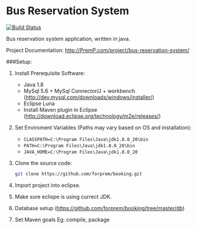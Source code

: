 Bus Reservation System
======================
[![Build Status](https://travis-ci.org/PremP/bus-reservation-system.svg?branch=master)](https://travis-ci.org/PremP/bus-reservation-system)

Bus reservation system application, written in java.

Project Documentation: http://PremP.com/project/bus-reservation-system/


###Setup:

1. Install Prerequisite Software:
	* Java 1.8
	* MySql 5.6 + MySql Connector/J + workbench (http://dev.mysql.com/downloads/windows/installer/)
	* Eclipse Luna
	* Install Maven plugin in Eclipse (http://download.eclipse.org/technology/m2e/releases/)

2. Set Enviroment Variables (Paths may vary based on OS and installation): 
	* ```CLASSPATH=C:\Program Files\Java\jdk1.8.0_20\bin```
	* ```PATH=C:\Program Files\Java\jdk1.8.0_20\bin```
	* ```JAVA_HOME=C:\Program Files\Java\jdk1.8.0_20```

3. Clone the source code:
 	```bash
 	git clone https://github.com/forprem/booking.git
 	```
 	
4. Import project into eclipse.

5. Make sure eclispe is using currect JDK.

6. Database setup (https://github.com/forprem/booking/tree/master/db)

7. Set Maven goals Eg: compile, package
